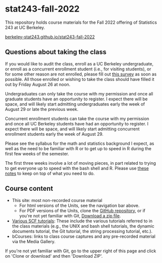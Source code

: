 # stat243-fall-2022

This repository holds course materials for the Fall 2022 offering of Statistics 243 at UC Berkeley.

[berkeley-stat243.github.io/stat243-fall-2022](https://berkeley-stat243.github.io/stat243-fall-2022/)

## Questions about taking the class

If you would like to audit the class, enroll as a UC Berkeley undergraduate, or enroll as a concurrent enrollment student (i.e., for visiting students), or for some other reason are not enrolled, please fill out [this survey](https://forms.gle/SVm9thpkh16Zps2h6) as soon as possible. All those enrolled or wishing to take the class should have filled it out by Friday August 26 at noon.

Undergraduates can only take the course with my permission and once all graduate students have an opportunity to register. I expect there will be space, and will likely start admitting undergraduates early the week of August 29 or late the previous week.

Concurrent enrollment students can take the course with my permission and once all UC Berkeley students have had an opportunity to register. I expect there will be space, and will likely start admitting concurrent enrollment students early the week of August 29.

Please see the syllabus for the math and statistics background I expect, as well as the need to be familiar with R or to get up to speed in R during the first few weeks of the semester.

The first three weeks involve a lot of moving pieces, in part related to trying to get everyone up to speed with the bash shell and R. Please use [these notes](first_three_weeks) to keep on top of what you need to do.

## Course content

 - This site: most non-recorded course material
   - For html versions of the Units, see the navigation bar above.
   - For PDF versions of the Units, clone the [GitHub repository](https://github.com/berkeley-stat243/stat243-fall-2022), or if you're not yet familiar with Git, [Download a zip file](https://github.com/berkeley-stat243/stat243-fall-2022/archive/refs/heads/main.zip).
 - [Various SCF tutorials](http://statistics.berkeley.edu/computing/training/tutorials): These include the various tutorials referred to in the class materials (e.g., the UNIX and bash shell tutorials, the dynamic documents tutorial, the Git tutorial, the string processing tutorial, etc.).
 - bCourses: links to class course captures and any pre-recorded material via the Media Gallery.

If you're not yet familiar with Git, go to the upper right of this page and click on 'Clone or download' and then 'Download ZIP'.

